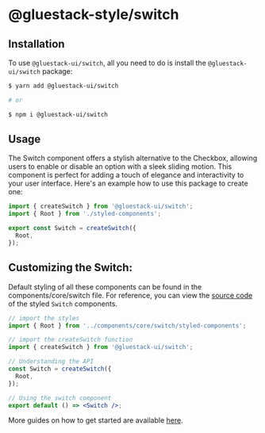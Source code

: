 # @gluestack-style/switch

## Installation

To use `@gluestack-ui/switch`, all you need to do is install the
`@gluestack-ui/switch` package:

```sh
$ yarn add @gluestack-ui/switch

# or

$ npm i @gluestack-ui/switch
```

## Usage

The Switch component offers a stylish alternative to the Checkbox, allowing users to enable or disable an option with a sleek sliding motion. This component is perfect for adding a touch of elegance and interactivity to your user interface. Here's an example how to use this package to create one:

```jsx
import { createSwitch } from '@gluestack-ui/switch';
import { Root } from './styled-components';

export const Switch = createSwitch({
  Root,
});
```

## Customizing the Switch:

Default styling of all these components can be found in the components/core/switch file. For reference, you can view the [source code](https://github.com/gluestack/gluestack-ui/blob/development/example/storybook/src/ui-components/Switch/index.tsx) of the styled `Switch` components.

```jsx
// import the styles
import { Root } from '../components/core/switch/styled-components';

// import the createSwitch function
import { createSwitch } from '@gluestack-ui/switch';

// Understanding the API
const Switch = createSwitch({
  Root,
});

// Using the switch component
export default () => <Switch />;
```

More guides on how to get started are available
[here](https://ui.gluestack.io/docs/components/forms/switch).
